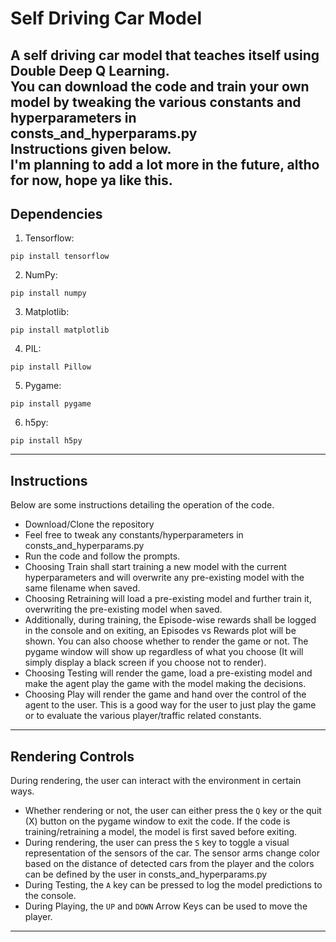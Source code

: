 # Self Driving Car Model
A self driving car model that teaches itself using Double Deep Q Learning.  
You can download the code and train your own model by tweaking the various constants and hyperparameters in consts_and_hyperparams.py  
Instructions given below.  
I'm planning to add a lot more in the future, altho for now, hope ya like this.
----
## Dependencies
1) Tensorflow: 
```
pip install tensorflow
```
2) NumPy:
```
pip install numpy
```
3) Matplotlib:
```
pip install matplotlib
```
4) PIL:
```
pip install Pillow
```
5) Pygame:
```
pip install pygame
```
6) h5py:
```
pip install h5py
```
----
## Instructions
Below are some instructions detailing the operation of the code.  
- Download/Clone the repository  
- Feel free to tweak any constants/hyperparameters in consts_and_hyperparams.py  
- Run the code and follow the prompts.  
- Choosing Train shall start training a new model with the current hyperparameters and will overwrite any pre-existing model with the same filename when saved.  
- Choosing Retraining will load a pre-existing model and further train it, overwriting the pre-existing model when saved.  
- Additionally, during training, the Episode-wise rewards shall be logged in the console and on exiting, an Episodes vs Rewards plot will be shown. You can also choose whether to render the game or not. The pygame window will show up regardless of what you choose (It will simply display a black screen if you choose not to render).
- Choosing Testing will render the game, load a pre-existing model and make the agent play the game with the model making the decisions.  
- Choosing Play will render the game and hand over the control of the agent to the user. This is a good way for the user to just play the game or to evaluate the various player/traffic related constants.  
----
## Rendering Controls
During rendering, the user can interact with the environment in certain ways.  
- Whether rendering or not, the user can either press the `Q` key or the quit (X) button on the pygame window to exit the code. If the code is training/retraining a model, the model is first saved before exiting.  
- During rendering, the user can press the `S` key to toggle a visual representation of the sensors of the car. The sensor arms change color based on the distance of detected cars from the player and the colors can be defined by the user in consts_and_hyperparams.py  
- During Testing, the `A` key can be pressed to log the model predictions to the console.  
- During Playing, the `UP` and `DOWN` Arrow Keys can be used to move the player.
----